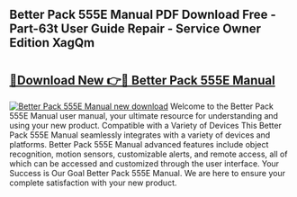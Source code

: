 ## Better Pack 555E Manual PDF Download Free - Part-63t User Guide Repair - Service Owner Edition XagQm

# <h2><a href="http://bc10556.oget.top/?id=Better+Pack+555E+Manual">🔗Download New 👉🔴 Better Pack 555E Manual</a></h2>

[![Better Pack 555E Manual new download](https://i.imgur.com/5g1atiW.png)](http://bc10556.oget.top/?id=Better+Pack+555E+Manual)
Welcome to the Better Pack 555E Manual user manual, your ultimate resource for understanding and using your new product. Compatible with a Variety of Devices This Better Pack 555E Manual seamlessly integrates with a variety of devices and platforms. Better Pack 555E Manual advanced features include object recognition, motion sensors, customizable alerts, and remote access, all of which can be accessed and customized through the user interface. Your Success is Our Goal Better Pack 555E Manual. We are here to ensure your complete satisfaction with your new product.
